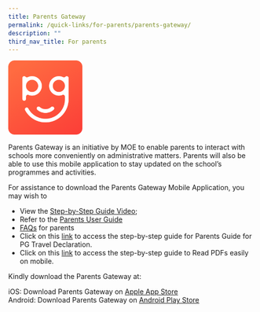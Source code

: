```yaml
---
title: Parents Gateway
permalink: /quick-links/for-parents/parents-gateway/
description: ""
third_nav_title: For parents
---
```


<img src="/images/unnamed.png" 
    style="width:30%">

Parents Gateway is an initiative by MOE to enable parents to interact with schools more conveniently on administrative matters. Parents will also be able to use this mobile application to stay updated on the school’s programmes and activities.

For assistance to download the Parents Gateway Mobile Application, you may wish to  

*   View the [Step-by-Step Guide Video](https://www.youtube.com/watch?v=tW9jwyuovOo);
*   Refer to the [Parents User Guide](/files/Parents%20User%20Guide.pdf)
*   [FAQs](/files/Frequently%20Asked%20Questions%20For%20Parents.pdf) for parents
*   Click on this [link](/files/User%20Guide%20for%20Parents%20-%20Aug%202020.pdf) to access the step-by-step guide for Parents Guide for PG Travel Declaration.
*   Click on this [link](/files/Read%20PDFs%20easily%20on%20mobile.pdf) to access the step-by-step guide to Read PDFs easily on mobile.

Kindly download the Parents Gateway at:

iOS: Download Parents Gateway on [Apple App Store](https://apps.apple.com/sg/app/parents-gateway/id1267198708) <br>
Android: Download Parents Gateway on [Android Play Store](https://play.google.com/store/apps/details?id=com.moe.pgp&hl=en_SG)